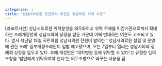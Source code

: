 ```yaml
---
categories: i
title: "성남시의료원 민간위탁 추진은 공공의료 파괴 시도"
---
```

[라포르시안] 성남시의료원 위탁운영을 의무화하고 위탁 주체를 민간기관으로까지 확대하는 조례개정안의 성남시의회 상정을 앞둔 가운데 이에 반대하는 여론도 고조되고 있다. 앞서 지난달 13일 국민의힘 성남시의원 전원이 발의한 &#39;&#39;성남시의료원 설립 및 운영에 관한 조례&#39; 일부개정조례안이 입법 예고됐으며, 오는 7일부터 열리는 성남시의회 정례회 상정을 앞두고 있다. 조례 개정안은 &#39;대학병원 등에 위탁할 수 있다&#39;고 규정한 임의조항을 &#39;법인에게 위탁하여야 한다&#39;는 의무조항으로 바꾸는 내용을 담